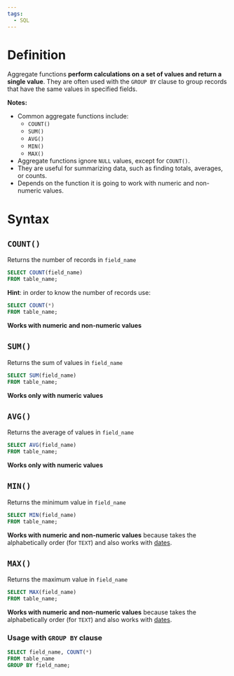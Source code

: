```yaml
---
tags:
  - SQL
---
```

# Definition
Aggregate functions **perform calculations on a set of values and return a single value**. They are often used with the `GROUP BY` clause to group records that have the same values in specified fields.

**Notes:**
- Common aggregate functions include: 
	- `COUNT()`
	- `SUM()`
	- `AVG()`
	- `MIN()`
	- `MAX()`
- Aggregate functions ignore `NULL` values, except for `COUNT()`.
- They are useful for summarizing data, such as finding totals, averages, or counts.
- Depends on the function it is going to work with numeric and non-numeric values.
# Syntax
## `COUNT()`
Returns the number of records in `field_name`
```SQL
SELECT COUNT(field_name)
FROM table_name;
```

**Hint**: in order to know the number of records use:
```SQL
SELECT COUNT(*)
FROM table_name;
```
**Works with numeric and non-numeric values**

## `SUM()`
Returns the sum of values in `field_name`
```SQL
SELECT SUM(field_name)
FROM table_name;
```
**Works only with numeric values**

## `AVG()`
Returns the average of values in `field_name`
```SQL
SELECT AVG(field_name)
FROM table_name;
```
**Works only with numeric values**

## `MIN()`
Returns the minimum value in `field_name`
```SQL
SELECT MIN(field_name)
FROM table_name;
```
**Works with numeric and non-numeric values** because takes the alphabetically order (for `TEXT`) and also works with <u>dates</u>.

## `MAX()`
Returns the maximum value in `field_name`
```SQL
SELECT MAX(field_name)
FROM table_name;
```
**Works with numeric and non-numeric values** because takes the alphabetically order (for `TEXT`) and also works with <u>dates</u>.

### Usage with `GROUP BY` clause
```SQL
SELECT field_name, COUNT(*)
FROM table_name
GROUP BY field_name;
```